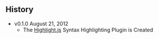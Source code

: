 ## History

- v0.1.0 August 21, 2012
  - The [Highlight.js](https://github.com/isagalaev/highlight.js) Syntax
    Highlighting Plugin is Created
